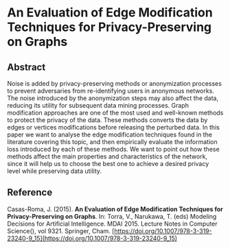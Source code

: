 # An Evaluation of Edge Modification Techniques for Privacy-Preserving on Graphs

## Abstract
Noise is added by privacy-preserving methods or anonymization processes to prevent adversaries from re-identifying users in anonymous networks. The noise introduced by the anonymization steps may also affect the data, reducing its utility for subsequent data mining processes. Graph modification approaches are one of the most used and well-known methods to protect the privacy of the data. These methods converts the data by edges or vertices modifications before releasing the perturbed data. In this paper we want to analyse the edge modification techniques found in the literature covering this topic, and then empirically evaluate the information loss introduced by each of these methods. We want to point out how these methods affect the main properties and characteristics of the network, since it will help us to choose the best one to achieve a desired privacy level while preserving data utility.

## Reference
Casas-Roma, J. (2015). **An Evaluation of Edge Modification Techniques for Privacy-Preserving on Graphs**. In: Torra, V., Narukawa, T. (eds) Modeling Decisions for Artificial Intelligence. MDAI 2015. Lecture Notes in Computer Science(), vol 9321. Springer, Cham. [https://doi.org/10.1007/978-3-319-23240-9_15](https://doi.org/10.1007/978-3-319-23240-9_15)

